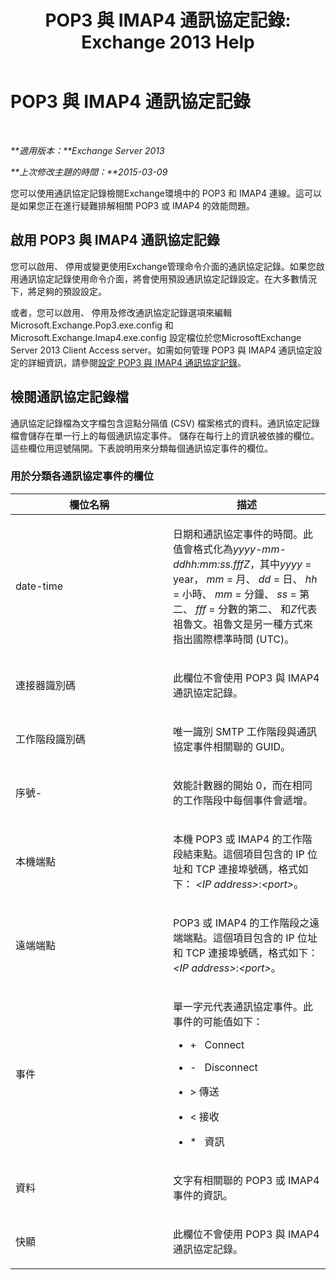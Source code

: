 ﻿---
title: 'POP3 與 IMAP4 通訊協定記錄: Exchange 2013 Help'
TOCTitle: POP3 與 IMAP4 通訊協定記錄
ms:assetid: 212ed3d5-0c98-4346-a860-1cfcac5d73c4
ms:mtpsurl: https://technet.microsoft.com/zh-tw/library/Dd335141(v=EXCHG.150)
ms:contentKeyID: 50553954
ms.date: 05/21/2018
mtps_version: v=EXCHG.150
ms.translationtype: MT
---

# POP3 與 IMAP4 通訊協定記錄

 

_**適用版本：**Exchange Server 2013_

_**上次修改主題的時間：**2015-03-09_

您可以使用通訊協定記錄檢閱Exchange環境中的 POP3 和 IMAP4 連線。這可以是如果您正在進行疑難排解相關 POP3 或 IMAP4 的效能問題。

## 啟用 POP3 與 IMAP4 通訊協定記錄

您可以啟用、 停用或變更使用Exchange管理命令介面的通訊協定記錄。如果您啟用通訊協定記錄使用命令介面，將會使用預設通訊協定記錄設定。在大多數情況下，將足夠的預設設定。

或者，您可以啟用、 停用及修改通訊協定記錄選項來編輯 Microsoft.Exchange.Pop3.exe.config 和 Microsoft.Exchange.Imap4.exe.config 設定檔位於您MicrosoftExchange Server 2013 Client Access server。如需如何管理 POP3 與 IMAP4 通訊協定設定的詳細資訊，請參閱[設定 POP3 與 IMAP4 通訊協定記錄](configure-protocol-logging-for-pop3-and-imap4-exchange-2013-help.md)。

## 檢閱通訊協定記錄檔

通訊協定記錄檔為文字檔包含逗點分隔值 (CSV) 檔案格式的資料。通訊協定記錄檔會儲存在單一行上的每個通訊協定事件。 儲存在每行上的資訊被依據的欄位。 這些欄位用逗號隔開。下表說明用來分類每個通訊協定事件的欄位。

### 用於分類各通訊協定事件的欄位

<table>
<colgroup>
<col style="width: 50%" />
<col style="width: 50%" />
</colgroup>
<thead>
<tr class="header">
<th>欄位名稱</th>
<th>描述</th>
</tr>
</thead>
<tbody>
<tr class="odd">
<td><p>date-time</p></td>
<td><p>日期和通訊協定事件的時間。此值會格式化為<em>yyyy-mm-ddhh:mm:ss.fffZ</em>，其中<em>yyyy</em> = year， <em>mm</em> = 月、 <em>dd</em> = 日、 <em>hh</em> = 小時、 <em>mm</em> = 分鐘、 <em>ss</em> = 第二、 <em>fff</em> = 分數的第二、 和<em>Z</em>代表祖魯文。祖魯文是另一種方式來指出國際標準時間 (UTC)。</p></td>
</tr>
<tr class="even">
<td><p>連接器識別碼</p></td>
<td><p>此欄位不會使用 POP3 與 IMAP4 通訊協定記錄。</p></td>
</tr>
<tr class="odd">
<td><p>工作階段識別碼</p></td>
<td><p>唯一識別 SMTP 工作階段與通訊協定事件相關聯的 GUID。</p></td>
</tr>
<tr class="even">
<td><p>序號-</p></td>
<td><p>效能計數器的開始 0，而在相同的工作階段中每個事件會遞增。</p></td>
</tr>
<tr class="odd">
<td><p>本機端點</p></td>
<td><p>本機 POP3 或 IMAP4 的工作階段結束點。這個項目包含的 IP 位址和 TCP 連接埠號碼，格式如下： <em>&lt;IP address&gt;</em>:<em>&lt;port&gt;</em>。</p></td>
</tr>
<tr class="even">
<td><p>遠端端點</p></td>
<td><p>POP3 或 IMAP4 的工作階段之遠端端點。這個項目包含的 IP 位址和 TCP 連接埠號碼，格式如下： <em>&lt;IP address&gt;</em>:<em>&lt;port&gt;</em>。</p></td>
</tr>
<tr class="odd">
<td><p>事件</p></td>
<td><p>單一字元代表通訊協定事件。此事件的可能值如下：</p>
<ul>
<li><p>+   Connect</p></li>
<li><p>-   Disconnect</p></li>
<li><p>&gt; 傳送</p></li>
<li><p>&lt; 接收</p></li>
<li><p>*   資訊</p></li>
</ul></td>
</tr>
<tr class="even">
<td><p>資料</p></td>
<td><p>文字有相關聯的 POP3 或 IMAP4 事件的資訊。</p></td>
</tr>
<tr class="odd">
<td><p>快顯</p></td>
<td><p>此欄位不會使用 POP3 與 IMAP4 通訊協定記錄。</p></td>
</tr>
</tbody>
</table>


